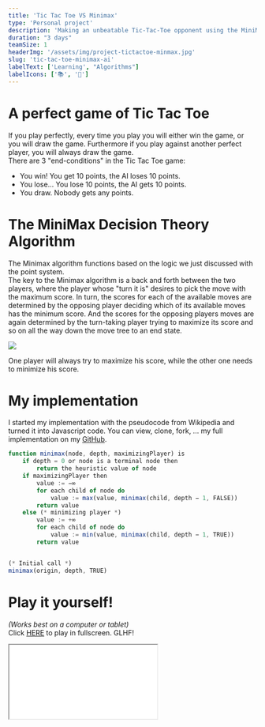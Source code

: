 ```yaml
---
title: 'Tic Tac Toe VS Minimax'
type: 'Personal project'
description: 'Making an unbeatable Tic-Tac-Toe opponent using the MiniMax decision theory algorithm.'
duration: "3 days"
teamSize: 1
headerImg: '/assets/img/project-tictactoe-minmax.jpg'
slug: 'tic-tac-toe-minimax-ai'
labelText: ['Learning', "Algorithms"]
labelIcons: ['📚', '🤖']
---
```


# A perfect game of Tic Tac Toe
If you play perfectly, every time you play you will either win the game, or you will draw the game. Furthermore if you play against another perfect player, you will always draw the game.
<br />
There are 3 "end-conditions" in the Tic Tac Toe game:

- You win! You get 10 points, the AI loses 10 points.
- You lose... You lose 10 points, the AI gets 10 points.
- You draw. Nobody gets any points.

# The MiniMax Decision Theory Algorithm

The Minimax algorithm functions based on the logic we just discussed with the point system.
<br/>
The key to the Minimax algorithm is a back and forth between the two players, where the player whose "turn it is" desires to pick the move with the maximum score. In turn, the scores for each of the available moves are determined by the opposing player deciding which of its available moves has the minimum score. And the scores for the opposing players moves are again determined by the turn-taking player trying to maximize its score and so on all the way down the move tree to an end state.

<img src="/assets/img/projects/minimax.png" />

One player will always try to maximize his score, while the other one needs to minimize his score.

# My implementation
I started my implementation with the pseudocode from Wikipedia and turned it into Javascript code.
You can view, clone, fork, ... my full implementation on my [GitHub](https://github.com/Wilmox).

```js
function minimax(node, depth, maximizingPlayer) is
    if depth = 0 or node is a terminal node then
        return the heuristic value of node
    if maximizingPlayer then
        value := −∞
        for each child of node do
            value := max(value, minimax(child, depth − 1, FALSE))
        return value
    else (* minimizing player *)
        value := +∞
        for each child of node do
            value := min(value, minimax(child, depth − 1, TRUE))
        return value


(* Initial call *)
minimax(origin, depth, TRUE)
```


# Play it yourself!
_(Works best on a computer or tablet)_ <br/>
Click [HERE](/project/play-tic-tac-toe-minimax-ai) to play in fullscreen. GLHF!

<iframe src="/project/play-tic-tac-toe-minimax-ai" title="Tic Tac Toe VS Minimax Algorithm"></iframe>
